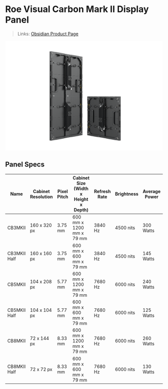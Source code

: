 # Roe Visual Carbon Mark II Display Panel

> Links: [Obsidian Product Page](https://www.roevisual.com/en/products/cb-mark2)

![Carbon Mark II Photo](ROE-Carbon-Mark-2.png)

## Panel Specs

| Name         | Cabinet Resolution | Pixel Pitch | Cabinet Size (Width x Height x Depth) | Refresh Rate | Brightness | Average Power |
|--------------|--------------------|-------------|---------------------------------------|--------------|------------|---------------|
| CB3MKII      | 160 x 320 px       | 3.75 mm     | 600 mm x 1200 mm x 79 mm              | 3840 Hz      | 4500 nits  | 300 Watts     |
| CB3MKII Half | 160 x 160 px       | 3.75 mm     | 600 mm x 600 mm x 79 mm               | 3840 Hz      | 4500 nits  | 145 Watts     |
| CB5MKII      | 104 x 208 px       | 5.77 mm     | 600 mm x 1200 mm x 79 mm              | 7680 Hz      | 6000 nits  | 240 Watts     |
| CB5MKII Half | 104 x 104 px       | 5.77 mm     | 600 mm x 600 mm x 79 mm               | 7680 Hz      | 6000 nits  | 125 Watts     |
| CB8MKII      |  72 x 144 px       | 8.33 mm     | 600 mm x 1200 mm x 79 mm              | 7680 Hz      | 6000 nits  | 260 Watts     |
| CB8MKII Half |   72 x 72 px       | 8.33 mm     | 600 mm x 600 mm x 79 mm               | 7680 Hz      | 6000 nits  | 130 Watts     |

